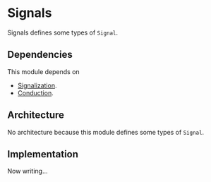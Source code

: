# Signals

Signals defines some types of `Signal`.

## Dependencies

This module depends on

- [Signalization](./Signalization.md).
- [Conduction](./Conduction.md).

## Architecture

No architecture because this module defines some types of `Signal`.

## Implementation

Now writing...
